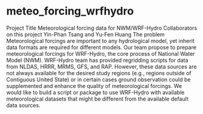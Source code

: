 # meteo_forcing_wrfhydro
Project Title Meteorological forcing data for NWM/WRF-Hydro Collaborators on this project Yin-Phan Tsang and Yu-Fen Huang The problem Meteorological forcings are important to any hydrological model, yet inherit data formats are required for different models. Our team propose to prepare meteorological forcings for WRF-Hydro, the core process of National Water Model (NWM). WRF-Hydro team has provided regridding scripts for data from NLDAS, HRRR, MRMS, GFS, and RAP. However, these data sources are not always available for the desired study regions (e.g., regions outside of Contiguous United State) or in certain cases ground observation could be supplemented and enhance the quality of meteorological forcings. We would like to build a script or package to use WRF-Hydro with available meteorological datasets that might be different from the available default data sources. 
